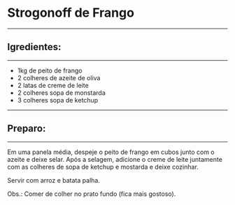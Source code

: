 # Strogonoff de Frango

--------------------

## Igredientes:

------------------------

- 1kg de peito de frango
- 2 colheres de azeite de oliva
- 2 latas de creme de leite
- 2 colheres sopa de monstarda
- 3 colheres sopa de ketchup

-------------

## Preparo:

------------

Em uma panela média, despeje o peito de frango em cubos junto com o azeite e deixe selar. Após a selagem, adicione o creme de leite juntamente com as colheres de sopa de ketchup e mostarda e deixe cozinhar.

Servir com arroz e batata palha.

Obs.: Comer de colher no prato fundo (fica mais gostoso).